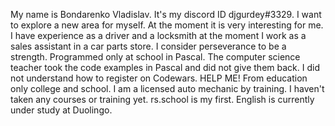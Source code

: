 My name is Bondarenko Vladislav. 
It's my discord ID djgurdey#3329. 
I want to explore a new area for myself. At the moment it is very interesting for me. 
I have experience as a driver and a locksmith at the moment I work as a sales assistant in a car parts store. 
I consider perseverance to be a strength. Programmed only at school in Pascal. 
The computer science teacher took the code examples in Pascal and did not give them back. I did not understand how to register on Codewars. HELP ME!
From education only college and school. I am a licensed auto mechanic by training. 
I haven't taken any courses or training yet. rs.school is my first. 
English is currently under study at Duolingo.
